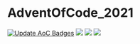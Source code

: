 # AdventOfCode_2021
[![Update AoC Badges](https://github.com/Kehvarl/AdventOfCode_2021/actions/workflows/main.yml/badge.svg?branch=main)](https://github.com/Kehvarl/AdventOfCode_2021/actions/workflows/main.yml)  ![](https://img.shields.io/badge/day%20📅-13-blue)  ![](https://img.shields.io/badge/stars%20⭐-24-yellow) ![](https://img.shields.io/badge/days%20completed-12-red)
